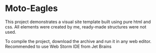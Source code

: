 # Moto-Eagles
 
 This project demonstrates a visual site template built using pure html and css.
 All elements were created by me, ready-made structures were not used.
 
To compile the project, download the archive and run it in any web editor.
Recommended to use Web Storm IDE from Jet Brains 
